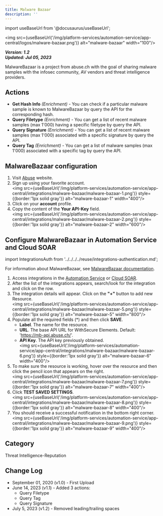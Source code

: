 ```yaml
---
title: Malware Bazaar
description: ''
---
```

import useBaseUrl from '@docusaurus/useBaseUrl';

<img src={useBaseUrl('/img/platform-services/automation-service/app-central/logos/malware-bazaar.png')} alt="malware-bazaar" width="100"/>

***Version: 1.2  
Updated: Jul 05, 2023***

MalwareBazaar is a project from abuse.ch with the goal of sharing malware samples with the infosec community, AV vendors and threat intelligence providers.

## Actions

* **Get Hash Info** *(Enrichment)* - You can check if a particular malware sample is known to MalwareBazaar by query the API for the corresponding hash.
* **Query Filetype** *(Enrichment)* - You can get a list of recent malware samples (max 1'000) having a specific filetype by query the API.
* **Query Signature** *(Enrichment)* - You can get a list of recent malware samples (max 1'000) associated with a specific signature by query the API.
* **Query Tag** *(Enrichment)* - You can get a list of malware samples (max 1'000) associated with a specific tag by query the API.

## MalwareBazaar configuration

1. Visit [Abuse](https://auth.abuse.ch) website.
1. Sign up using your favorite account.<br/><img src={useBaseUrl('/img/platform-services/automation-service/app-central/integrations/malware-bazaar/malware-bazaar-1.png')} style={{border:'1px solid gray'}} alt="malware-bazaar-1" width="400"/>
1. Click on your **account** profile.
1. Copy the content of the **Your API-Key** field.<br/><img src={useBaseUrl('/img/platform-services/automation-service/app-central/integrations/malware-bazaar/malware-bazaar-2.png')} style={{border:'1px solid gray'}} alt="malware-bazaar-2" width="600"/>

## Configure MalwareBazaar in Automation Service and Cloud SOAR

import IntegrationsAuth from '../../../../reuse/integrations-authentication.md';

<IntegrationsAuth/>

For information about MalwareBazaar, see [MalwareBazaar documentation](https://bazaar.abuse.ch/api/).

1. Access integrations in the [Automation Service](/docs/platform-services/automation-service/automation-service-integrations/#view-integrations) or [Cloud SOAR](/docs/cloud-soar/automation).
1. After the list of the integrations appears, search/look for the integration and click on the row.
1. The integration details will appear. Click on the **"+"** button to add new Resource.<br/><img src={useBaseUrl('/img/platform-services/automation-service/app-central/integrations/malware-bazaar/malware-bazaar-5.png')} style={{border:'1px solid gray'}} alt="malware-bazaar-5" width="800"/>
1. Populate all the required fields (\*) and then click **SAVE**.
   * **Label**. The name for the resource.
   * **URL**. The base API URL for WithSecure Elements. Default: 'https://mb-api.abuse.ch/'.
   * **API Key**. The API key previously obtained.<br/><img src={useBaseUrl('/img/platform-services/automation-service/app-central/integrations/malware-bazaar/malware-bazaar-6.png')} style={{border:'1px solid gray'}} alt="malware-bazaar-6" width="400"/>
1. To make sure the resource is working, hover over the resource and then click the pencil icon that appears on the right.<br/><img src={useBaseUrl('/img/platform-services/automation-service/app-central/integrations/malware-bazaar/malware-bazaar-7.png')} style={{border:'1px solid gray'}} alt="malware-bazaar-7" width="400"/>
1. Click **TEST SAVED SETTINGS**.<br/><img src={useBaseUrl('/img/platform-services/automation-service/app-central/integrations/malware-bazaar/malware-bazaar-8.png')} style={{border:'1px solid gray'}} alt="malware-bazaar-8" width="400"/>
1. You should receive a successful notification in the bottom right corner.<br/><img src={useBaseUrl('/img/platform-services/automation-service/app-central/integrations/malware-bazaar/malware-bazaar-9.png')} style={{border:'1px solid gray'}} alt="malware-bazaar-9" width="400"/>

## Category

Threat Intelligence-Reputation

## Change Log

* September 01, 2020 (v1.0) - First Upload
* June 14, 2023 (v1.1) - Added 3 actions:
	+ Query Filetype
	+ Query Tag
	+ Query Signature
* July 5, 2023 (v1.2) - Removed leading/trailing spaces
